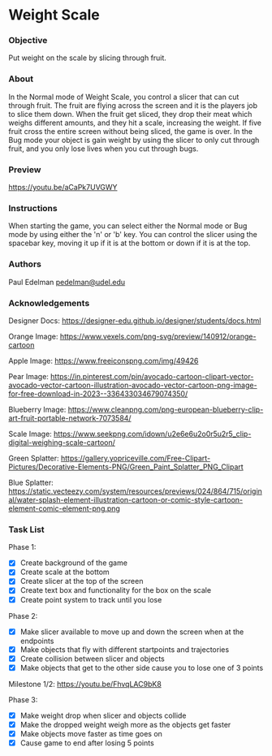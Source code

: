# Weight Scale

### Objective

Put weight on the scale by slicing through fruit.

### About

In the Normal mode of Weight Scale, you control a slicer that can cut through fruit. The fruit are flying across the screen and it is the players job to slice them down. When the fruit get sliced, they drop their meat which weighs different amounts, and they hit a scale, increasing the weight. If five fruit cross the entire screen without being sliced, the game is over. In the Bug mode your object is gain weight by using the slicer to only cut through fruit, and you only lose lives when you cut through bugs. 

### Preview 

https://youtu.be/aCaPk7UVGWY

### Instructions

When starting the game, you can select either the Normal mode or Bug mode by using either the 'n' or 'b' key. You can control the slicer using the spacebar key, moving it up if it is at the bottom or down if it is at the top. 

### Authors

Paul Edelman
pedelman@udel.edu

### Acknowledgements

Designer Docs: https://designer-edu.github.io/designer/students/docs.html

Orange Image: https://www.vexels.com/png-svg/preview/140912/orange-cartoon

Apple Image: https://www.freeiconspng.com/img/49426

Pear Image: https://in.pinterest.com/pin/avocado-cartoon-clipart-vector-avocado-vector-cartoon-illustration-avocado-vector-cartoon-png-image-for-free-download-in-2023--336433034679074350/

Blueberry Image: https://www.cleanpng.com/png-european-blueberry-clip-art-fruit-portable-network-7073584/

Scale Image: https://www.seekpng.com/idown/u2e6e6u2o0r5u2r5_clip-digital-weighing-scale-cartoon/

Green Splatter: https://gallery.yopriceville.com/Free-Clipart-Pictures/Decorative-Elements-PNG/Green_Paint_Splatter_PNG_Clipart

Blue Splatter: https://static.vecteezy.com/system/resources/previews/024/864/715/original/water-splash-element-illustration-cartoon-or-comic-style-cartoon-element-comic-element-png.png

### Task List

Phase 1:
- [x] Create background of the game
- [x] Create scale at the bottom
- [x] Create slicer at the top of the screen
- [x] Create text box and functionality for the box on the scale
- [x] Create point system to track until you lose
      
Phase 2:
- [x] Make slicer available to move up and down the screen when at the endpoints
- [x] Make objects that fly with different startpoints and trajectories
- [x] Create collision between slicer and objects
- [x] Make objects that get to the other side cause you to lose one of 3 points

Milestone 1/2: https://youtu.be/FhvqLAC9bK8

Phase 3:
- [x] Make weight drop when slicer and objects collide
- [x] Make the dropped weight weigh more as the objects get faster
- [x] Make objects move faster as time goes on
- [x] Cause game to end after losing 5 points

